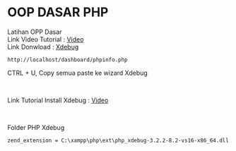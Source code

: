 # OOP DASAR PHP
 Latihan OPP Dasar
 <br>
 Link Video Tutorial : [Video](https://www.youtube.com/playlist?list=PLFIM0718LjIWvxxll-6wLXrC_16h_Bl_p)
 <br>
 Link Donwload : [Xdebug](https://xdebug.org/wizard)
 ```
 http://localhost/dashboard/phpinfo.php
```

 CTRL + U, Copy semua paste ke wizard Xdebug
 
 <br>
 
 Link Tutorial Install Xdebug : [Video](https://www.youtube.com/watch?v=8NErnWLWB5o)
 
 <br>
 
 Folder PHP Xdebug
```
zend_extension = C:\xampp\php\ext\php_xdebug-3.2.2-8.2-vs16-x86_64.dll
```

 
